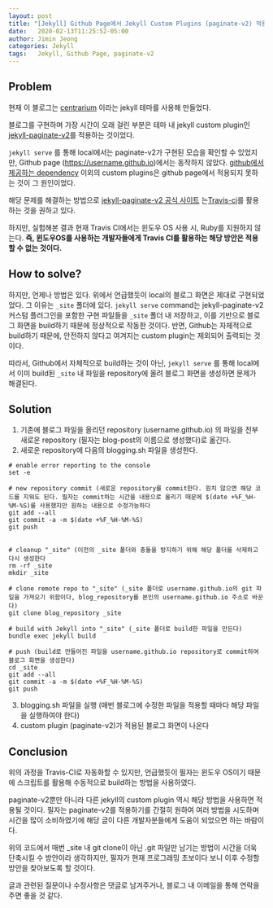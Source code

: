 ```yaml
---
layout: post
title: "[Jekyll] Github Page에서 Jekyll Custom Plugins (paginate-v2) 적용하기"
date:   2020-02-13T11:25:52-05:00
author: Jimin Jeong
categories: Jekyll
tags:	Jekyll, Github Page, paginate-v2
---
```

	
## Problem
현재 이 블로그는 [centrarium](https://github.com/bencentra/centrarium) 이라는 jekyll 테마를 사용해 만들었다. 

블로그를 구현하며 가장 시간이 오래 걸린 부분은 테마 내 jekyll custom plugin인 [jekyll-paginate-v2](https://github.com/sverrirs/jekyll-paginate-v2)를 적용하는 것이었다.

`jekyll serve` 를 통해 local에서는 paginate-v2가 구현된 모습을 확인할 수 있었지만, Github page (https://username.github.io)에서는 동작하지 않았다.  [github에서 제공하는 dependency](https://pages.github.com/versions/) 이외의 custom plugins은 github page에서 적용되지 못하는 것이 그 원인이었다. 

해당 문제를 해결하는 방법으로 [jekyll-paginate-v2 공식 사이트](https://github.com/sverrirs/jekyll-paginate-v2) 는[Travis-ci](https://ayastreb.me/deploy-jekyll-to-github-pages-with-travis-ci/)를 활용하는 것을 권하고 있다.

하지만, 실험해본 결과 현재 Travis CI에서는 윈도우 OS 사용 시, Ruby를 지원하지 않는다. **즉, 윈도우OS를 사용하는 개발자들에게 Travis CI를 활용하는 해당 방안은 적용할 수 없는 것이다.** 

## How to solve?
하지만, 언제나 방법은 있다. 위에서 언급했듯이 local의 블로그 화면은 제대로 구현되었었다. 그 이유는 `_site` 폴더에 있다. 
`jekyll serve`  command는 jekyll-paginate-v2 커스텀 플러그인을 포함한 구현 파일들을 `_site` 폴더 내 저장하고, 이를 기반으로 블로그 화면을 build하기 때문에 정상적으로 작동한 것이다. 
반면, Github는 자체적으로 build하기 때문에, 안전하지 않다고 여겨지는 custom plugin는 제외되어 출력되는 것이다. 

따라서, Github에서 자체적으로 build하는 것이 아닌, `jekyll serve` 를 통해 local에서 이미 build된 `_site` 내 파일을 repository에 올려 블로그 화면을 생성하면 문제가 해결된다. 

## Solution
1. 기존에 블로그 파일을 올리던 repository (username.github.io) 의 파일을 전부 새로운 repository (필자는 blog-post의 이름으로 생성했다)로 옮긴다. 
2. 새로운 repository에 다음의 blogging.sh 파일을 생성한다.

```
# enable error reporting to the console
set -e

# new repository commit (새로운 repository를 commit한다. 원치 않으면 해당 코드를 지워도 된다. 필자는 commit하는 시간을 내용으로 올리기 때문에 $(date +%F_%H-%M-%S)를 사용했지만 원하는 내용으로 수정가능하다
git add --all
git commit -a -m $(date +%F_%H-%M-%S)
git push


# cleanup "_site" (이전의 _site 폴더와 충돌을 방지하기 위해 해당 폴더를 삭제하고 다시 생성한다
rm -rf _site
mkdir _site

# clone remote repo to "_site" (_site 폴더로 username.github.io의 git 파일을 가져오기 위함이다, blog_repository를 본인의 username.github.io 주소로 바꾼다)
git clone blog_repository _site

# build with Jekyll into "_site" (_site 폴더로 build한 파일을 만든다)
bundle exec jekyll build

# push (build로 만들어진 파일을 username.github.io repository로 commit하여 블로그 화면을 생성한다)
cd _site
git add --all
git commit -a -m $(date +%F_%H-%M-%S)
git push

```

3. blogging.sh 파일을 실행 (매번 블로그에 수정한 파일을 적용할 때마다 해당 파일을 실행하여야 한다)
4. custom plugin (paginate-v2)가 적용된 블로그 화면이 나온다

## Conclusion
위의 과정을 Travis-CI로 자동화할 수 있지만, 언급했듯이 필자는 윈도우 OS이기 때문에 스크립트를 활용해 수동적으로 build하는 방법을 사용하였다.  

paginate-v2뿐만 아니라 다른 jekyll의 custom plugin 역시 해당 방법을 사용하면 적용될 것이다. 필자는 paginate-v2를 적용하기를 간절히 원하여 여러 방법을 시도하며 시간을 많이 소비하였기에 해당 글이 다른 개발자분들에게 도움이 되었으면 하는 바람이다.

위의 코드에서 매번 _site 내 git clone이 아닌 .git 파일만 남기는 방법이 시간을 더욱 단축시킬 수 방안이라 생각하지만, 필자가 현재 프로그래밍 초보이다 보니 이후 수정할 방안을 찾아보도록 할 것이다. 

글과 관련된 질문이나 수정사항은 댓글로 남겨주거나, 블로그 내 이메일을 통해 연락을 주면 좋을 것 같다. 